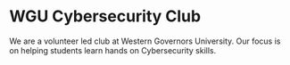 # WGU Cybersecurity Club

We are a volunteer led club at Western Governors University. Our focus is on helping students learn hands on Cybersecurity skills.
